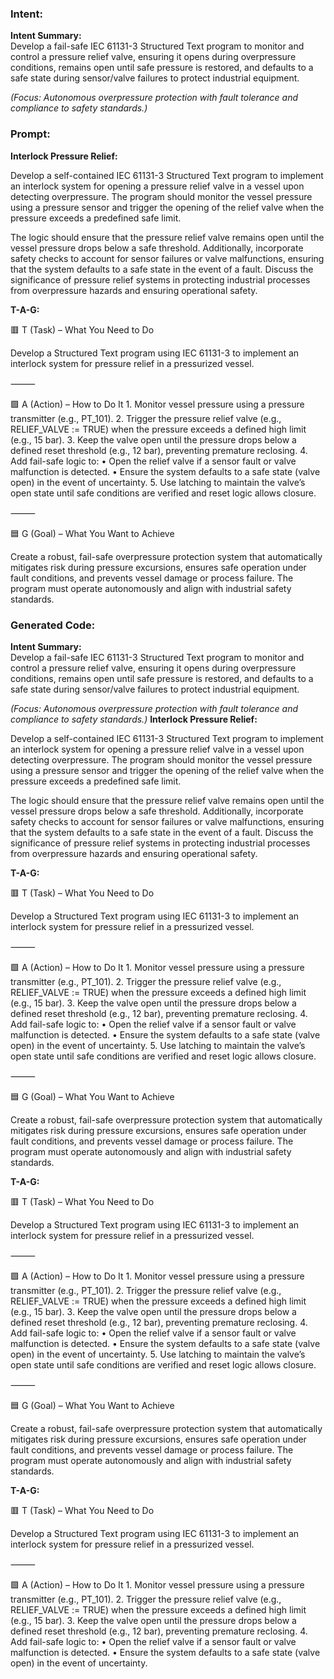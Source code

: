 ### Intent:
**Intent Summary:**  
Develop a fail-safe IEC 61131-3 Structured Text program to monitor and control a pressure relief valve, ensuring it opens during overpressure conditions, remains open until safe pressure is restored, and defaults to a safe state during sensor/valve failures to protect industrial equipment.  

*(Focus: Autonomous overpressure protection with fault tolerance and compliance to safety standards.)*

### Prompt:
**Interlock Pressure Relief:**

Develop a self-contained IEC 61131-3 Structured Text program to implement an interlock system for opening a pressure relief valve in a vessel upon detecting overpressure. The program should monitor the vessel pressure using a pressure sensor and trigger the opening of the relief valve when the pressure exceeds a predefined safe limit.

The logic should ensure that the pressure relief valve remains open until the vessel pressure drops below a safe threshold. Additionally, incorporate safety checks to account for sensor failures or valve malfunctions, ensuring that the system defaults to a safe state in the event of a fault. Discuss the significance of pressure relief systems in protecting industrial processes from overpressure hazards and ensuring operational safety.

**T-A-G:**

🟥 T (Task) – What You Need to Do

Develop a Structured Text program using IEC 61131-3 to implement an interlock system for pressure relief in a pressurized vessel.

⸻

🟩 A (Action) – How to Do It
	1.	Monitor vessel pressure using a pressure transmitter (e.g., PT_101).
	2.	Trigger the pressure relief valve (e.g., RELIEF_VALVE := TRUE) when the pressure exceeds a defined high limit (e.g., 15 bar).
	3.	Keep the valve open until the pressure drops below a defined reset threshold (e.g., 12 bar), preventing premature reclosing.
	4.	Add fail-safe logic to:
	•	Open the relief valve if a sensor fault or valve malfunction is detected.
	•	Ensure the system defaults to a safe state (valve open) in the event of uncertainty.
	5.	Use latching to maintain the valve’s open state until safe conditions are verified and reset logic allows closure.

⸻

🟦 G (Goal) – What You Want to Achieve

Create a robust, fail-safe overpressure protection system that automatically mitigates risk during pressure excursions, ensures safe operation under fault conditions, and prevents vessel damage or process failure. The program must operate autonomously and align with industrial safety standards.

### Generated Code:
**Intent Summary:**  
Develop a fail-safe IEC 61131-3 Structured Text program to monitor and control a pressure relief valve, ensuring it opens during overpressure conditions, remains open until safe pressure is restored, and defaults to a safe state during sensor/valve failures to protect industrial equipment.  

*(Focus: Autonomous overpressure protection with fault tolerance and compliance to safety standards.)*
**Interlock Pressure Relief:**

Develop a self-contained IEC 61131-3 Structured Text program to implement an interlock system for opening a pressure relief valve in a vessel upon detecting overpressure. The program should monitor the vessel pressure using a pressure sensor and trigger the opening of the relief valve when the pressure exceeds a predefined safe limit.

The logic should ensure that the pressure relief valve remains open until the vessel pressure drops below a safe threshold. Additionally, incorporate safety checks to account for sensor failures or valve malfunctions, ensuring that the system defaults to a safe state in the event of a fault. Discuss the significance of pressure relief systems in protecting industrial processes from overpressure hazards and ensuring operational safety.

**T-A-G:**

🟥 T (Task) – What You Need to Do

Develop a Structured Text program using IEC 61131-3 to implement an interlock system for pressure relief in a pressurized vessel.

⸻

🟩 A (Action) – How to Do It
	1.	Monitor vessel pressure using a pressure transmitter (e.g., PT_101).
	2.	Trigger the pressure relief valve (e.g., RELIEF_VALVE := TRUE) when the pressure exceeds a defined high limit (e.g., 15 bar).
	3.	Keep the valve open until the pressure drops below a defined reset threshold (e.g., 12 bar), preventing premature reclosing.
	4.	Add fail-safe logic to:
	•	Open the relief valve if a sensor fault or valve malfunction is detected.
	•	Ensure the system defaults to a safe state (valve open) in the event of uncertainty.
	5.	Use latching to maintain the valve’s open state until safe conditions are verified and reset logic allows closure.

⸻

🟦 G (Goal) – What You Want to Achieve

Create a robust, fail-safe overpressure protection system that automatically mitigates risk during pressure excursions, ensures safe operation under fault conditions, and prevents vessel damage or process failure. The program must operate autonomously and align with industrial safety standards.

**T-A-G:**

🟥 T (Task) – What You Need to Do

Develop a Structured Text program using IEC 61131-3 to implement an interlock system for pressure relief in a pressurized vessel.

⸻

🟩 A (Action) – How to Do It
	1.	Monitor vessel pressure using a pressure transmitter (e.g., PT_101).
	2.	Trigger the pressure relief valve (e.g., RELIEF_VALVE := TRUE) when the pressure exceeds a defined high limit (e.g., 15 bar).
	3.	Keep the valve open until the pressure drops below a defined reset threshold (e.g., 12 bar), preventing premature reclosing.
	4.	Add fail-safe logic to:
	•	Open the relief valve if a sensor fault or valve malfunction is detected.
	•	Ensure the system defaults to a safe state (valve open) in the event of uncertainty.
	5.	Use latching to maintain the valve’s open state until safe conditions are verified and reset logic allows closure.

⸻

🟦 G (Goal) – What You Want to Achieve

Create a robust, fail-safe overpressure protection system that automatically mitigates risk during pressure excursions, ensures safe operation under fault conditions, and prevents vessel damage or process failure. The program must operate autonomously and align with industrial safety standards.

**T-A-G:**

🟥 T (Task) – What You Need to Do

Develop a Structured Text program using IEC 61131-3 to implement an interlock system for pressure relief in a pressurized vessel.

⸻

🟩 A (Action) – How to Do It
	1.	Monitor vessel pressure using a pressure transmitter (e.g., PT_101).
	2.	Trigger the pressure relief valve (e.g., RELIEF_VALVE := TRUE) when the pressure exceeds a defined high limit (e.g., 15 bar).
	3.	Keep the valve open until the pressure drops below a defined reset threshold (e.g., 12 bar), preventing premature reclosing.
	4.	Add fail-safe logic to:
	•	Open the relief valve if a sensor fault or valve malfunction is detected.
	•	Ensure the system defaults to a safe state (valve open) in the event of uncertainty.

